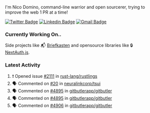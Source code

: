 
I'm Nico Domino, command-line warrior and open sourcerer, trying to improve the web 1 PR at a time!

[![Twitter Badge](https://img.shields.io/badge/-@ndom91-1ca0f1?style=flat-square&labelColor=1ca0f1&logo=twitter&logoColor=white&link=https://twitter.com/ndom91)](https://twitter.com/ndom91) [![Linkedin Badge](https://img.shields.io/badge/-ndom91-blue?style=flat-square&logo=Linkedin&logoColor=white&link=https://www.linkedin.com/in/ndom91/)](https://www.linkedin.com/in/ndom91/) [![Gmail Badge](https://img.shields.io/badge/-yo@ndo.dev-c14438?style=flat-square&logo=mail.ru&logoColor=white&link=mailto:yo@ndo.dev)](mailto:yo@ndo.dev)

### Currently Working On..

Side projects like 📬 [Briefkasten](https://briefkastenhq.com) and opensource libraries like 🔒 [NextAuth.js](https://github.com/nextauthjs/next-auth).

<!--START_SECTION_PROFILE_VIEWS:readme-info-->
<!--END_SECTION_PROFILE_VIEWS:readme-info-->

<!--START_SECTION_DAILY_COMMIT:readme-info-->
<!--END_SECTION_DAILY_COMMIT:readme-info-->

<!--START_SECTION_WEEKLY_COMMIT:readme-info-->
<!--END_SECTION_WEEKLY_COMMIT:readme-info-->

### Latest Activity

<!--START_SECTION:activity-->
1. ❗ Opened issue [#2111](https://github.com/rust-lang/rustlings/issues/2111) in [rust-lang/rustlings](https://github.com/rust-lang/rustlings)
2. 🗣 Commented on [#20](https://github.com/neuralinkcorp/tsui/pull/20#issuecomment-2351016627) in [neuralinkcorp/tsui](https://github.com/neuralinkcorp/tsui)
3. 🗣 Commented on [#4895](https://github.com/gitbutlerapp/gitbutler/issues/4895#issuecomment-2350916581) in [gitbutlerapp/gitbutler](https://github.com/gitbutlerapp/gitbutler)
4. 🗣 Commented on [#4895](https://github.com/gitbutlerapp/gitbutler/issues/4895#issuecomment-2349167162) in [gitbutlerapp/gitbutler](https://github.com/gitbutlerapp/gitbutler)
5. 🗣 Commented on [#4906](https://github.com/gitbutlerapp/gitbutler/pull/4906#issuecomment-2349001170) in [gitbutlerapp/gitbutler](https://github.com/gitbutlerapp/gitbutler)
<!--END_SECTION:activity-->
